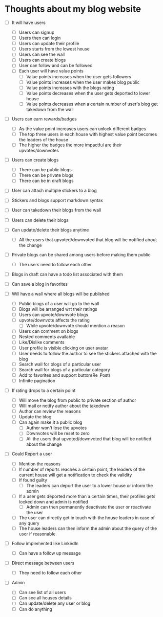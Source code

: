 # Thoughts about my blog website

* [ ] It will have users
  * [ ] Users can signup
  * [ ] Users then can login
  * [ ] Users can update their profile
  * [ ] Users starts from the lowest house
  * [ ] Users can see the wall
  * [ ] Users can create blogs
  * [ ] User can follow and can be followed
  * [ ] Each user will have value points
    * [ ] Value points increases when the user gets followers
    * [ ] Value points increases when the user makes blog public
    * [ ] Value points increases with the blogs rating
    * [ ] Value points decreases when the user gets deported to lower house
    * [ ] Value points decreases when a certain number of user's blog get takedown from the wall

* [ ] Users can earn rewards/badges
  * [ ] As the value point increases users can unlock different badges
  * [ ] The top three users in each house with highest value point becomes the leaders of the house
  * [ ] The higher the badges the more impactful are their upvotes/downvotes

* [ ] Users can create blogs
  * [ ] There can be public blogs
  * [ ] There can be private blogs
  * [ ] There can be in draft blogs
* [ ] User can attach multiple stickers to a blog
* [ ] Stickers and blogs support markdown syntax
* [ ] User can takedown their blogs from the wall
* [ ] Users can delete their blogs
* [ ] Can update/delete their blogs anytime
  * [ ] All the users that upvoted/downvoted that blog will be notified about the change
* [ ] Private blogs can be shared among users before making them public
  * [ ] The users need to follow each other
* [ ] Blogs in draft can have a todo list associated with them
* [ ] Can save a blog in favorites

* [ ] Will have a wall where all blogs will be published
  * [ ] Public blogs of a user will go to the wall
  * [ ] Blogs will be arranged wrt their ratings
  * [ ] Users can upvote/downvote blogs
  * [ ] upvote/downvote affects the rating
    * [ ] While upvote/downvote should mention a reason
  * [ ] Users can comment on blogs
  * [ ] Nested comments available
  * [ ] Like/Dislike comments
  * [ ] User profile is visible clicking on user avatar
  * [ ] User needs to follow the author to see the stickers attached with the blog
  * [ ] Search wall for blogs of a particular user
  * [ ] Search wall for blogs of a particular category
  * [ ] Add to favorites and support button(Re_Post)
  * [ ] Infinite pagination

* [ ] If rating drops to a certain point
  * [ ] Will move the blog from public to private section of author
  * [ ] Will mail or notify author about the takedown
  * [ ] Author can review the reasons
  * [ ] Update the blog
  * [ ] Can again make it a public blog
    * [ ] Author won't lose the upvotes
    * [ ] Downvotes will be reset to zero
    * [ ] All the users that upvoted/downvoted that blog will be notified about the change

* [ ] Could Report a user
  * [ ] Mention the reasons
  * [ ] If number of reports reaches a certain point, the leaders of the current house will get a notification to check the validity
  * [ ] If found guilty
    * [ ] The leaders can deport the user to a lower house or inform the admin
  * [ ] If a user gets deported more than a certain times, their profiles gets locked down and admin is notified
    * [ ] Admin can then permanently deactivate the user or reactivate the user
  * [ ] The user can directly get in touch with the house leaders in case of any query
  * [ ] The house leaders can then inform the admin about the query of the user if reasonable

* [ ] Follow implemented like LinkedIn
  * [ ] Can have a follow up message

* [ ] Direct message between users
  * [ ] They need to follow each other

* [ ] Admin
  * [ ] Can see list of all users
  * [ ] Can see all houses details
  * [ ] Can update/delete any user or blog
  * [ ] Can do anything
